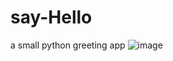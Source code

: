 # say-Hello
a small python greeting app 
![image](https://user-images.githubusercontent.com/111012084/223324316-fee851b2-3020-4911-9942-1f55feb889c6.png)
